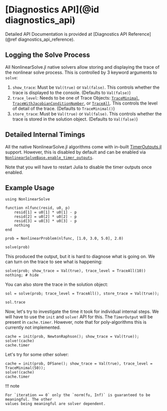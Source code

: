 # [Diagnostics API](@id diagnostics_api)

Detailed API Documentation is provided at
[Diagnostics API Reference](@ref diagnostics_api_reference).

## Logging the Solve Process

All NonlinearSolve.jl native solvers allow storing and displaying the trace of the nonlinear
solve process. This is controlled by 3 keyword arguments to `solve`:

 1. `show_trace`: Must be `Val(true)` or `Val(false)`. This controls whether the trace is
    displayed to the console. (Defaults to `Val(false)`)
 2. `trace_level`: Needs to be one of Trace Objects: [`TraceMinimal`](@ref),
    [`TraceWithJacobianConditionNumber`](@ref), or [`TraceAll`](@ref). This controls the
    level of detail of the trace. (Defaults to `TraceMinimal()`)
 3. `store_trace`: Must be `Val(true)` or `Val(false)`. This controls whether the trace is
    stored in the solution object. (Defaults to `Val(false)`)

## Detailed Internal Timings

All the native NonlinearSolve.jl algorithms come with in-built
[TimerOutputs.jl](https://github.com/KristofferC/TimerOutputs.jl) support. However, this
is disabled by default and can be enabled via [`NonlinearSolveBase.enable_timer_outputs`](@ref).

Note that you will have to restart Julia to disable the timer outputs once enabled.

## Example Usage

```@example diagnostics_example
using NonlinearSolve

function nlfunc(resid, u0, p)
    resid[1] = u0[1] * u0[1] - p
    resid[2] = u0[2] * u0[2] - p
    resid[3] = u0[3] * u0[3] - p
    nothing
end

prob = NonlinearProblem(nlfunc, [1.0, 3.0, 5.0], 2.0)

solve(prob)
```

This produced the output, but it is hard to diagnose what is going on. We can turn on
the trace to see what is happening:

```@example diagnostics_example
solve(prob; show_trace = Val(true), trace_level = TraceAll(10))
nothing; # hide
```

You can also store the trace in the solution object:

```@example diagnostics_example
sol = solve(prob; trace_level = TraceAll(), store_trace = Val(true));

sol.trace
```

Now, let's try to investigate the time it took for individual internal steps. We will have
to use the `init` and `solve!` API for this. The `TimerOutput` will be present in
`cache.timer`. However, note that for poly-algorithms this is currently not implemented.

```@example diagnostics_example
cache = init(prob, NewtonRaphson(); show_trace = Val(true));
solve!(cache)
cache.timer
```

Let's try for some other solver:

```@example diagnostics_example
cache = init(prob, DFSane(); show_trace = Val(true), trace_level = TraceMinimal(50));
solve!(cache)
cache.timer
```

!!! note
    
    For `iteration == 0` only the `norm(fu, Inf)` is guaranteed to be meaningful. The other
    values being meaningful are solver dependent.
